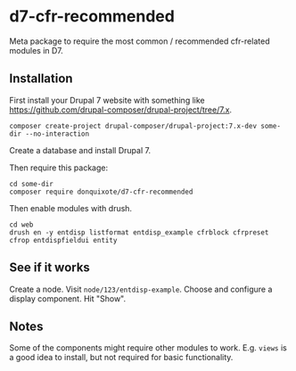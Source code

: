 # d7-cfr-recommended
Meta package to require the most common / recommended cfr-related modules in D7.

## Installation

First install your Drupal 7 website with something like https://github.com/drupal-composer/drupal-project/tree/7.x.

    composer create-project drupal-composer/drupal-project:7.x-dev some-dir --no-interaction

Create a database and install Drupal 7.

Then require this package:

    cd some-dir
    composer require donquixote/d7-cfr-recommended

Then enable modules with drush.

    cd web
    drush en -y entdisp listformat entdisp_example cfrblock cfrpreset cfrop entdispfieldui entity

## See if it works

Create a node.
Visit `node/123/entdisp-example`.
Choose and configure a display component.
Hit "Show".

## Notes
Some of the components might require other modules to work.
E.g. `views` is a good idea to install, but not required for basic functionality.
